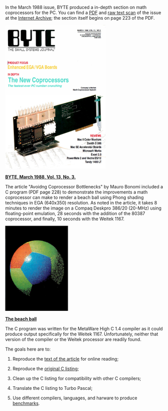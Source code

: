 In the March 1988 issue, BYTE produced a in-depth section on math coprocessors for the PC. You can find a [PDF](https://archive.org/details/byte-magazine-1988-03) and [raw text scan](https://archive.org/stream/byte-magazine-1988-03/byte-magazine-1988-03_djvu.txt) of the issue at the [Internet Archive](https://archive.org/); the section itself begins on page 223 of the PDF.

<img src="BYTE-198803-cover.jpg" width="320px" alt="BYTE, March 1988, Vol. 13, No. 3." />

[**BYTE, March 1988, Vol. 13, No. 3.**](https://archive.org/details/byte-magazine-1988-03)

The article "Avoidng Coprocessor Bottlenecks" by Mauro Bonomi included a C program (PDF page 228) to demonstrate the improvements a math coprocessor can make to render a beach ball using Phong shading techniques in EGA (640x350) resolution. As noted in the article, it takes 8 minutes to render the image on a Compaq Deskpro 386/20 (20-MHz) using floating-point emulation, 28 seconds with the addition of the 80387 coprocessor, and finally, 10 seconds with the Weitek 1167.

<img src="phong-ball-shading.png" width="200px" alt="The beach ball." />

[**The beach ball**](phong-ball-shading.png)

The C program was written for the MetaWare High C 1.4 compiler as it could produce output specifically for the Weitek 1167. Unfortunately, neither that version of the compiler or the Weitek processor are readily found.

The goals here are to:

1) Reproduce the [text of the article](phong-ball-shading.md) for online reading;

2) Reproduce the [original C listing](phong-ball-shading.c);

3) Clean up the C listing for compatibility with other C compilers;

4) Translate the C listing to Turbo Pascal;

5) Use different compilers, languages, and harware to produce [benchmarks](BENCHMARKS.md).
